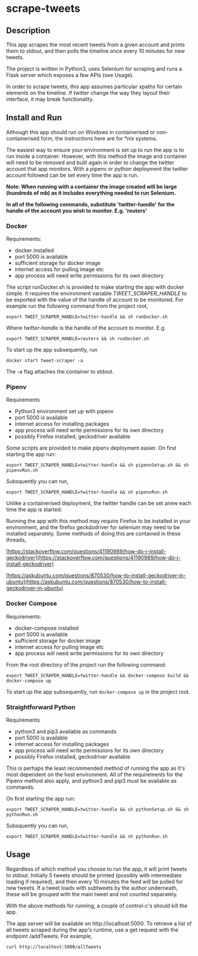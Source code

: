 # scrape-tweets

## Description
This app scrapes the most recent tweets from a given account and prints them to stdout, and then polls the timeline once every 10 minutes for new tweets.

The project is written in Python3, uses Selenium for scraping and runs a Flask server which exposes a few APIs (see Usage).

In order to scrape tweets, this app assumes particular xpaths for certain elements on the timeline. If twitter change the way they layout their interface, it may break functionality.

## Install and Run
Although this app should run on Windows in containerised or non-containerised form, the instructions here are for *nix systems.

The easiest way to ensure your environment is set up to run the app is to run inside a container. However, with this method the image and container will need to be removed and built again in order to change the twitter account that app monitors. With a pipenv or python deployment the twitter account followed can be set every time the app is run.

**Note: When running with a container the image created will be large (hundreds of mb) as it includes everything needed to run Selenium.**

**In all of the following commands, substitute 'twitter-handle' for the handle of the account you wish to monitor. E.g. 'reuters'**

### Docker

Requirements:
- docker installed
- port 5000 is available
- sufficient storage for docker image
- internet access for pulling image etc
- app process will need write permissions for its own directory

The script runDocker.sh is provided to make starting the app with docker simple. It requires the environment variable *TWEET_SCRAPER_HANDLE* to be exported with the value of the handle of account to be monitored. For example run the following command from the project root,

`export TWEET_SCRAPER_HANDLE=twitter-handle && sh runDocker.sh`

Where *twitter-handle* is the handle of the account to monitor. E.g.

`export TWEET_SCRAPER_HANDLE=reuters && sh runDocker.sh`

To start up the app subsequently, run

`docker start tweet-scraper -a`

The -a flag attaches the container to stdout.

### Pipenv

Requirements
- Python3 environment set up with pipenv
- port 5000 is available
- internet access for installing packages
- app process will need write permissions for its own directory
- possibly Firefox installed, geckodriver available

Some scripts are provided to make pipenv deployment easier. On first starting the app run:

`export TWEET_SCRAPER_HANDLE=twitter-handle && sh pipenvSetup.sh && sh pipenvRun.sh`

Subsquently you can run,

`export TWEET_SCRAPER_HANDLE=twitter-handle && sh pipenvRun.sh`

Unlike a containerised deployment, the twitter handle can be set anew each time the app is started.

Running the app with this method may require Firefox to be installed in your environment, and the firefox geckdodriver for selenium may need to be installed separately. Some methods of doing this are contained in these threads,

[https://stackoverflow.com/questions/41190989/how-do-i-install-geckodriver](https://stackoverflow.com/questions/41190989/how-do-i-install-geckodriver)

[https://askubuntu.com/questions/870530/how-to-install-geckodriver-in-ubuntu](https://askubuntu.com/questions/870530/how-to-install-geckodriver-in-ubuntu)


### Docker Compose

Requirements:
- docker-compose installed
- port 5000 is available
- sufficient storage for docker image
- internet access for pulling image etc
- app process will need write permissions for its own directory

From the root directory of the project run the following command:

`export TWEET_SCRAPER_HANDLE=twitter-handle && docker-compose build && docker-compose up`

To start up the app subsequently, run `docker-compose up` in the project root.

### Straightforward Python

Requirements
- python3 and pip3 available as commands
- port 5000 is available
- internet access for installing packages
- app process will need write permissions for its own directory
- possibly Firefox installed, geckodriver available

This is perhaps the least recommended method of running the app as it's most dependent on the host environment. All of the requirements for the Pipenv method also apply, and python3 and pip3 must be available as commands.

On first starting the app run:

`export TWEET_SCRAPER_HANDLE=twitter-handle && sh pythonSetup.sh && sh pythonRun.sh`

Subsquently you can run,

`export TWEET_SCRAPER_HANDLE=twitter-handle && sh pythonRun.sh`

## Usage
Regardless of which method you choose to run the app, it will print tweets to stdout. Initially 5 tweets should be printed (possibly with intermediate loading if required), and then every 10 minutes the feed will be polled for new tweets. If a tweet loads with subtweets by the author underneath, these will be grouped with the main tweet and not counted separately.

With the above methods for running, a couple of control-c's should kill the app.

The app server will be available on http://localhost:5000. To retrieve a list of all tweets scraped during the app's runtime, use a get request with the endpoint /addTweets. For example,

`curl http://localhost:5000/allTweets`

